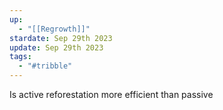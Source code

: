 ```yaml
---
up:
  - "[[Regrowth]]"
stardate: Sep 29th 2023
update: Sep 29th 2023
tags:
  - "#tribble"
---
```

Is active reforestation more efficient than passive